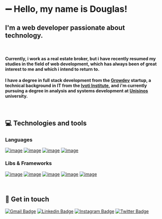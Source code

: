 # ➖ Hello, my name is Douglas!

## I'm a web developer passionate about technology.

<br />

#### Currently, i work as a real estate broker, but i have recently resumed my studies in the field of web development, which has always been of great interest to me and which i intend to return to.

#### I have a degree in full stack development from the <a href="https://www.growdev.com.br/">Growdev</a> startup, a technical background in IT from the <a href="https://www.institutoivoti.com.br/">Ivoti Institute</a>, and i'm currently pursuing a degree in analysis and systems development at <a href="https://www.unisinos.br/">Unisinos</a> university.

<br />

## 💻 Technologies and tools

### Languages

[![image](https://img.shields.io/badge/HTML-white?style=for-the-badge&logo=html5&logoColor=black)](https://developer.mozilla.org/en-US/docs/Web/HTML)
[![image](https://img.shields.io/badge/CSS-white?&style=for-the-badge&logo=css3&logoColor=black)](https://developer.mozilla.org/en-US/docs/Web/CSS)
[![image](https://img.shields.io/badge/JavaScript-white?style=for-the-badge&logo=javascript&logoColor=black)](https://developer.mozilla.org/en-US/docs/Web/javascript)
[![image](https://img.shields.io/badge/TypeScript-white?style=for-the-badge&logo=typescript&logoColor=black)](https://www.typescriptlang.org/)

### Libs & Frameworks

[![image](https://img.shields.io/badge/React-white?style=for-the-badge&logo=react&logoColor=black)](https://react.dev/)
[![image](https://img.shields.io/badge/Bootstrap-white?style=for-the-badge&logo=bootstrap&logoColor=black)](https://getbootstrap.com/)
[![image](https://img.shields.io/badge/Material--UI-white?style=for-the-badge&logo=material-ui&logoColor=black)](https://mui.com/)
[![image](	https://img.shields.io/badge/Redux-white?style=for-the-badge&logo=redux&logoColor=black)](https://redux.js.org/)
[![image](https://img.shields.io/badge/Node.js-white?style=for-the-badge&logo=node.js&logoColor=black)](https://nodejs.org/en)

<br />

## 📱 Get in touch

[![Gmail Badge](	https://img.shields.io/badge/Gmail-white?style=for-the-badge&logo=gmail&logoColor=black)](mailto:douglaswdhein@gmail.com)
[![Linkedin Badge](https://img.shields.io/badge/LinkedIn-white?style=for-the-badge&logo=linkedin&logoColor=black)](https://www.linkedin.com/in/douglas-dhein-08359227a/) 
[![Instagram Badge](https://img.shields.io/badge/Instagram-white?style=for-the-badge&logo=instagram&logoColor=black)](https://instagram.com/douglasdhein)
[![Twitter Badge](https://img.shields.io/badge/Twitter-white?style=for-the-badge&logo=twitter&logoColor=black)](https://twitter.com/douglasdhein) 









